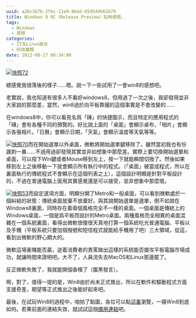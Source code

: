 ```yaml
---
uuid: a26c3b7b-2fbc-11e9-8b4d-05d549662b79
title: Windows 8 RC（Release Preview）試用感想。
tags:
  - Windows
  - 感想
categories:
  - IT及Linux綜合
  - 科技雜類
date: 2012-08-17 06:34:00
---
```


[![](https://lenchan139.files.wordpress.com/2012/08/e5bfabe785a772.png "快照72")](https://lenchan139.files.wordpress.com/2012/08/e5bfabe785a772.png)

總感覺我很落後的樣子……嗯。說一下一些試用了一會win8的感想吧。



老實說，我也知道有很多人不看好windows8，但用過了一次之後，我卻發現並非大家說的那麼差，當然，win8過於向平板靠攏的這個事實是不會改變的……

在windows8中，你可以看見名爲「磚」的快捷圖示，而且特定的應用程式的「磚」會有各種不同的預覽的。好比說上面的「桌面」會顯示桌布，「相片」會顯示各張相片。「日曆」會顯示日期，「天氣」會顯示溫度等天氣等等。

[![](https://lenchan139.files.wordpress.com/2012/08/e5bfabe785a770.png "快照70")](https://lenchan139.files.wordpress.com/2012/08/e5bfabe785a770.png)而在開始選單以外桌面，微軟將開始選單鍵移除了。雖然當初我也有份諷刺一番……不過用過卻發現其實並非如想象中那麼差。實際上要切換開始選單和桌面，可以按下Win鍵或者Mouse移到左上，按一下就能瞬間切換了。然後如果移到左上之後移動一下就會顯示所有執行中的程式。（「桌面」被當成程式，所以在裏面執行的傳統程式不會顯示在這個列表之上），這個設計明顯是針對平板設計的，不過在普通電腦上面用其實感覺還是可以接受，並非想象中那麼壞。

[![](https://lenchan139.files.wordpress.com/2012/08/e5bfabe785a753.png "快照53")](https://lenchan139.files.wordpress.com/2012/08/e5bfabe785a753.png)而設定選項方面，明顯分開了Metro和一般桌面，可以看到微軟處於一個糾結的狀態：傳統桌面放棄不放棄好。與其說開始選單是選單，倒不如說在Windows8裏面，同時存在着兩個風格完全不一樣的桌面。一個桌面是傳統上的Windows桌面，一個是爲平板而設計的Metro桌面。兩種風格完全相異的桌面混雜在一個系統裏面，看得出微軟很傻很天真地打算一個系統吃光普通電腦、平板以及手機（平板系統只要加個撥號和短信程式就能給手機用了吧）三大領域，從這，看到出微軟的野心頗大的。

微軟這場豪賭能否贏，逆着消費者的責罵做出這樣的系統能否搶攻平板電腦市場成功，就讓時間來證明吧。大不了，人員流失去MacOS和Linux那邊罷了。

反正微軟失敗了，我就能開個香檳了（腹黑發言）。

啊，對了，值得一提的是，Win8由於尚未正式推出，所以在軟件和驅動程式方面支援奇差，期望等正式推出之後能好起來吧。

最後，在試玩Win8的過程中，咱拍了點圖，各位可以點[這裏](https://plus.google.com/u/0/photos/109854140371177498101/albums/5777268557766902993)瀏覽，一窺Win8到底如何。若果前面的連結失效，就試試這個[備用連結](https://www.dropbox.com/sh/64a794xpm06u7uq/k880WVM4mE)吧。
